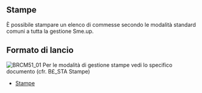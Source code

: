## Stampe
È possibile stampare un elenco di commesse secondo le modalità standard comuni a tutta la gestione Sme.up.
## Formato di lancio
![BRCM51_01](http://localhost:3000/immagini/MBDOC_OGG-P_BRCM51/BRCM51_01.png)
Per le modalità di gestione stampe vedi lo specifico documento (cfr. B£_STA Stampe)
- [Stampe](Sorgenti/MB/DOC_OPE/B£_STA)
